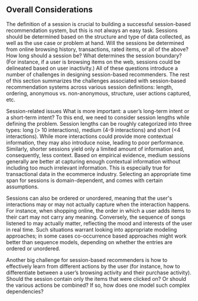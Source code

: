 ## Overall Considerations

The definition of a session is crucial to building a successful session-based recommendation system, but this is not always an easy task. Sessions should be determined based on the structure and type of data collected, as well as the use case or problem at hand. Will the sessions be determined from online browsing history, transactions, rated items, or all of the above? How long should a session be? What determines the session boundary? (For instance, if a user is browsing items on the web, sessions could be delineated based on user inactivity.) All of these questions introduce a number of challenges in designing session-based recommenders. The rest of this section summarizes the challenges associated with session-based recommendation systems across various session definitions: length, ordering, anonymous vs. non-anonymous, structure, user actions captured, etc.

Session-related issues
What is more important: a user’s long-term intent or a short-term intent? To this end, we need to consider session lengths while defining the problem. Session lengths can be roughly categorized into three types: long (> 10 interactions), medium (4-9 interactions) and short (<4 interactions). While more interactions could provide more contextual information, they may also introduce noise, leading to  poor performance. Similarly, shorter sessions yield only a limited amount of information and, consequently, less context. Based on empirical evidence, medium sessions generally are better at capturing enough contextual information without including too much irrelevant information. This is especially true for transactional data in the ecommerce industry. Selecting an appropriate time span for sessions is domain-dependent, and comes with certain assumptions.

Sessions can also be ordered or unordered, meaning that the user's interactions may or may not actually capture when the interaction happens. For instance, when shopping online, the order in which a user adds items to their cart may not carry any meaning. Conversely, the sequence of songs listened to may actually matter, reflecting the mood and interests of the user in real time. Such situations warrant looking into appropriate modeling approaches; in some cases co-occurrence based approaches might work better than sequence models, depending on whether the entries are ordered or unordered.

Another big challenge for session-based recommenders is how to effectively learn from different actions by the user (for instance, how to differentiate between a user’s browsing activity and their purchase activity). Should the session contain only the items that were clicked on? Or should the various actions be combined? If so, how does one model such complex dependencies?

